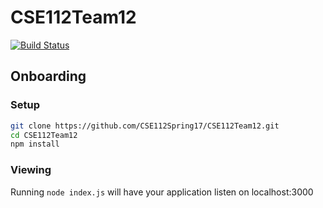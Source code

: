# CSE112Team12
[![Build Status](https://travis-ci.org/safarsi/CSE112Team12.svg?branch=master)](https://travis-ci.org/safarsi/CSE112Team12)

## Onboarding
### Setup
```bash
git clone https://github.com/CSE112Spring17/CSE112Team12.git
cd CSE112Team12
npm install
```
### Viewing
Running `node index.js` will have your application listen on localhost:3000
